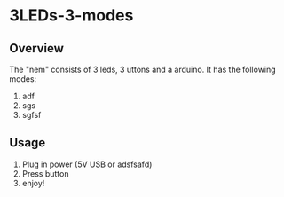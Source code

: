 # 3LEDs-3-modes

## Overview

The "nem" consists of 3 leds, 3 uttons and a arduino. It has the following modes:
1. adf
2. sgs
3. sgfsf

## Usage

1. Plug in power (5V USB or adsfsafd)
2. Press button
3. enjoy!

